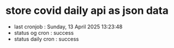 # store covid daily api as json data

- last cronjob : Sunday, 13 April 2025 13:23:48
- status og cron : success
- status daily cron : success
      
      